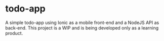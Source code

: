 # todo-app

A simple todo-app using Ionic as a mobile front-end and a NodeJS API as back-end. This project is a WIP and is being developed only as a learning product.
